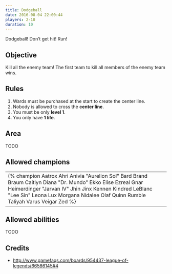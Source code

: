 ```yaml
---
title: Dodgeball
date: 2016-08-04 22:00:44
players: 2-10
duration: 10
---
```


Dodgeball! Don’t get hit! Run!

<!-- more -->

## Objective

Kill all the enemy team! The first team to kill all members of the enemy team wins.

## Rules

1. Wards must be purchased at the start to create the center line.
2. Nobody is allowed to cross the **center line**.
3. You must be only **level 1**.
3. You only have **1 life**.

## Area

TODO

## Allowed champions

|                                                                      |
| -------------------------------------------------------------------- |
| {% champion Aatrox Ahri Anivia "Aurelion Sol" Bard Brand Braum Caitlyn Diana "Dr. Mundo" Ekko Elise Ezreal Gnar Heimerdinger "Jarvan IV" Jhin Jinx Kennen Kindred LeBlanc "Lee Sin" Leona Lux Morgana Nidalee Olaf Quinn Rumble Taliyah Varus Veigar Zed %}

## Allowed abilities

TODO

## Credits

- http://www.gamefaqs.com/boards/954437-league-of-legends/66586145#4
